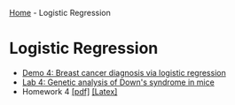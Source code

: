 [Home](../sequence.md) - Logistic Regression 

# Logistic Regression

* [Demo 4:  Breast cancer diagnosis via logistic regression](./demo04_breast_cancer.ipynb)
* [Lab 4: Genetic analysis of Down's syndrome in mice](./lab04_gene_partial.ipynb)
* Homework 4 [[pdf]](./hw/hw04_Logistic.pdf) [[Latex]](./hw/hw04_Logistic.tex) 

